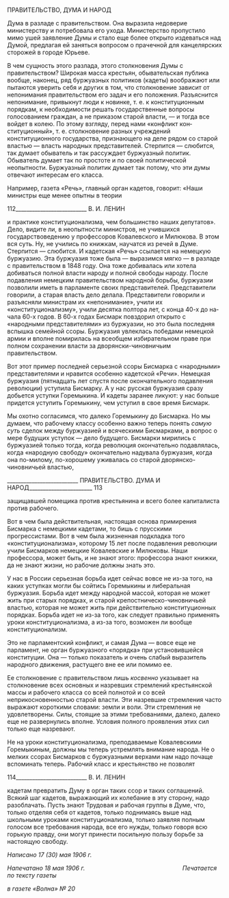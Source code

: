 ПРАВИТЕЛЬСТВО, ДУМА И НАРОД

Дума в разладе с правительством. Она выразила недоверие министерству и потребо­вала его ухода. Министерство пропустило мимо ушей заявление Думы и стало еще бо­лее открыто издеваться над Думой, предлагая ей заняться вопросом о прачечной для канцелярских сторожей в городе Юрьеве.

В чем сущность этого разлада, этого столкновения Думы с правительством? Широ­кая масса крестьян, обывательская публика вообще, наконец, ряд буржуазных полити­ков (кадеты) воображают или пытаются уверить себя и других в том, что столкновение зависит от непонимания правительством его задач и его положения. Разъяснится непо­нимание, привыкнут люди к новинке, т. е. к конституционным порядкам, к необходи­мости решать государственные вопросы голосованием граждан, а не приказом старой власти, — и тогда все войдет в колею. По этому взгляду, перед нами «конфликт кон­ституционный», т. е. столкновение разных учреждений конституционного государства, признающего на деле рядом со старой властью — власть народных представителей. Стерпится — слюбится, так думает обыватель и так рассуждает буржуазный политик. Обыватель думает так по простоте и по своей политической неопытности. Буржуазный политик думает так потому, что эти думы отвечают интересам его класса.

Например, газета «Речь», главный орган кадетов, говорит: «Наши министры еще ме­нее опытны в теории

  

112__________________________ В. И. ЛЕНИН

и практике конституционализма, чем большинство наших депутатов». Дело, видите ли, в неопытности министров, не учившихся государствоведению у профессоров Ковалев­ского и Милюкова. В этом вся суть. Ну, не учились по книжкам, научатся из речей в Думе. Стерпится — слюбится. И кадетская «Речь» ссылается на немецкую буржуазию. Эта буржуазия тоже была — выразимся мягко — в разладе с правительством в 1848 го­ду. Она тоже добивалась или хотела добиваться полной власти народу и полной свобо­ды народу. После подавления немецким правительством народной борьбы, буржуазии позволили иметь в парламенте своих представителей. Представители говорили, а старая власть дело делала. Представители говорили и разъясняли министрам их «непонима­ние», учили их «конституционализму», учили десятка полтора лет, с конца 40-х до на­чала 60-х годов. В 60-х годах Бисмарк повздорил открыто с «народными представите­лями» из буржуазии, но это была последняя вспышка семейной ссоры. Буржуазия ув­леклась победами немецкой армии и вполне помирилась на всеобщем избирательном праве при полном сохранении власти за дворянски-чиновничьим правительством.

Вот этот пример последней серьезной ссоры Бисмарка с «народными» представите­лями и нравится особенно кадетской «Речи». Немецкая буржуазия (пятнадцать лет спустя после окончательного подавления революции) уступила Бисмарку. А у нас рус­ская буржуазия сразу добьется уступки Горемыкина. И кадеты заранее ликуют: у нас больше придется уступить Горемыкину, чем уступил в свое время Бисмарк.

Мы охотно согласимся, что далеко Горемыкину до Бисмарка. Но мы думаем, что ра­бочему классу особенно важно теперь понять _самую суть_ сделок между буржуазией и всяческими Бисмарками, а вопрос о мере будущих уступок — дело будущего. Бисмар­ки мирились с буржуазией только тогда, когда революция окончательно подавлялась, когда «народную свободу» окончательно надувала буржуазия, когда она по-милому, по-хорошему уживалась со старой дворянско-чиновничьей властью,

  

__________________________ ПРАВИТЕЛЬСТВО. ДУМА И НАРОД_______________________ 113

защищавшей помещика против крестьянина и всего более капиталиста против рабоче­го.

Вот в чем была действительная, настоящая основа примирения Бисмарка с немецки­ми кадетами, то бишь с прусскими прогрессистами. Вот в чем была жизненная под­кладка того «конституционализма», которому 15 лет после подавления революции учи­ли Бисмарков немецкие Ковалевские и Милюковы. Наши профессора, может быть, и не знают этого: профессора знают книжки, да не знают жизни, но рабочие должны знать это.

У нас в России серьезная борьба идет сейчас вовсе не из-за того, на каких уступках могли бы сойтись Горемыкины и либеральная буржуазия. Борьба идет между народной массой, которая не может жить при старых порядках, и старой крепостническо-чиновничьей властью, которая не может жить при действительно конституционных по­рядках. Борьба идет не из-за того, как следует правильно применять уроки конститу­ционализма, а из-за того, возможен ли вообще конституционализм.

Это не парламентский конфликт, и самая Дума — вовсе еще не парламент, не орган буржуазного «порядка» при установившейся конституции. Она — только показатель и очень слабый выразитель народного движения, растущего вне ее или помимо ее.

Ее столкновение с правительством лишь _косвенно_ указывает на столкновение всех основных и назревших стремлений крестьянской массы и рабочего класса со всей пол­нотой и со всей неприкосновенностью старой власти. Эти назревшие стремления часто выражают короткими словами: земли и воли. Эти стремления не удовлетворены. Силы, стоящие за этими требованиями, далеко, далеко еще не развернулись вполне. Условия полного проявления этих сил только еще назревают.

Не на уроки конституционализма, преподаваемые Ковалевскими Горемыкиным, должны мы теперь устремлять внимание народа. Не о мелких ссорах Бисмарков с бур­жуазными верхами нам надо почаще вспоминать теперь. Рабочий класс и крестьянство не позволят

  

114__________________________ В. И. ЛЕНИН

кадетам превратить Думу в орган таких ссор и таких соглашений. Всякий шаг кадетов, выражающий их колебание в эту сторону, надо разоблачать. Пусть знают Трудовая и рабочая группы в Думе, что, только отделяя себя от кадетов, только поднимаясь выше над школьными уроками конституционализма, только заявляя полным голосом все тре­бования народа, все его нужды, только говоря всю горькую правду, они могут принести посильную пользу борьбе за настоящую свободу.

_Написано 17 (30) мая 1906 г._

_Напечатано 18 мая 1906 г.                                                          Печатается по тексту газеты_

_в газете «Волна» № 20_